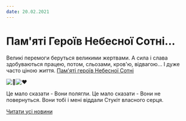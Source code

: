 ```yaml
---
date: 20.02.2021
---
```

# Пам&#39;яті Героїв Небесної Сотні...

Великі перемоги беруться великими жертвами. А сила і слава здобуваються працею, потом, сльозами, кров'ю, відвагою...
І дуже часто ціною життя.
[Пам'яті героїв Небесної Сотні](https://youtu.be/PftEApw8acA)

![🖤](https://static.xx.fbcdn.net/images/emoji.php/v9/t0/1/16/1f5a4.png)![♥️](https://static.xx.fbcdn.net/images/emoji.php/v9/tac/1/16/2665.png)

Це мало сказати - Вони полягли.
Це мало сказати - Вони не повернуться.
Вони тобі і мені віддали
Стукіт власного серця.

[Читати усі новини](/news)
